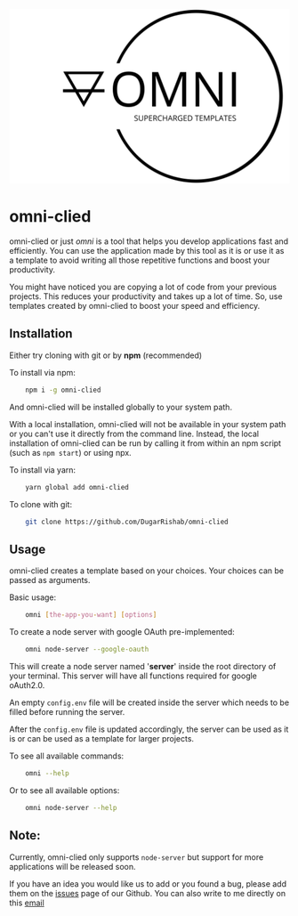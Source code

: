 ![logo](https://github.com/DugarRishab/omni-clied/blob/main/assets/omni%20logo/omni-high-resolution-logo-black-on-transparent-background.png)
# omni-clied

omni-clied or just *omni* is a tool that helps you develop applications fast and efficiently. You can use the application made by this tool as it is or use it as a template to avoid writing all those repetitive functions and boost your productivity.

You might have noticed you are copying a lot of code from your previous projects. This reduces your productivity and takes up a lot of time. So, use templates created by omni-clied to boost your speed and efficiency. 

## Installation 

Either try cloning with git or by **npm** (recommended)

To install via npm:
```sh
	npm i -g omni-clied
```
And omni-clied will be installed globally to your system path. 

With a local installation, omni-clied will not be available in your system path or you can't use it directly from the command line. Instead, the local installation of omni-clied can be run by calling it from within an npm script (such as `npm start`) or using npx.

To install via yarn: 
```sh
	yarn global add omni-clied
```
To clone with git: 
```sh
	git clone https://github.com/DugarRishab/omni-clied
```

## Usage

omni-clied creates a template based on your choices. Your choices can be passed as arguments. 

Basic usage: 
```sh
	omni [the-app-you-want] [options]
```

To create a node server with google OAuth pre-implemented: 
```sh
	omni node-server --google-oauth
```
This will create a node server named '**server**' inside the root directory of your terminal. This server will have all functions required for google oAuth2.0.

An empty `config.env` file will be created inside the server which needs to be filled before running the server.

After the `config.env` file is updated accordingly, the server can be used as it is or can be used as a template for larger projects. 

To see all available commands:
```sh
	omni --help
```
Or to see all available options: 
```sh
	omni node-server --help
```

## Note: 

Currently, omni-clied only supports `node-server` but support for more applications will be released soon. 

If you have an idea you would like us to add or you found a bug, please add them on the [issues](https://github.com/DugarRishab/omni-clied/issues) page of our Github. You can also write to me directly on this [email](mailto:www.anitadugar9163@gmail.com)

